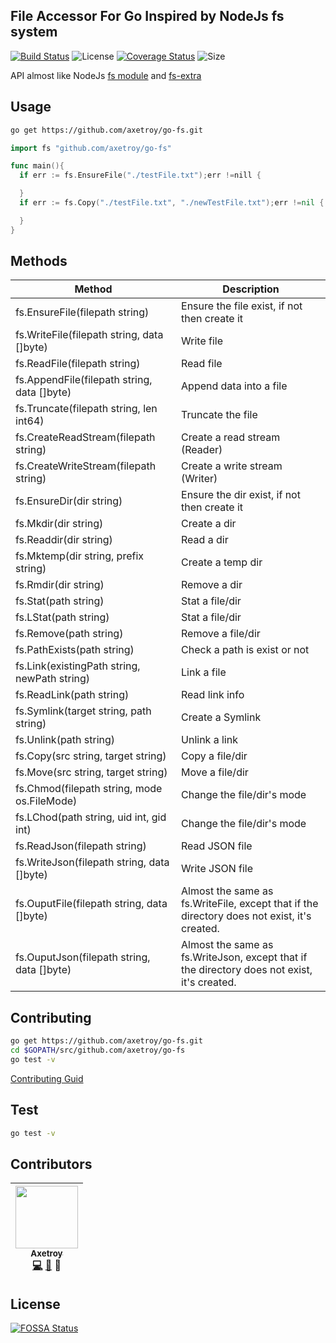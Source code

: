 ## File Accessor For Go Inspired by NodeJs fs system

[![Build Status](https://travis-ci.org/axetroy/go-fs.svg?branch=master)](https://travis-ci.org/axetroy/go-fs)
![License](https://img.shields.io/badge/license-Apache-green.svg)
[![Coverage Status](https://coveralls.io/repos/github/axetroy/go-fs/badge.svg?branch=master)](https://coveralls.io/github/axetroy/go-fs?branch=master)
![Size](https://github-size-badge.herokuapp.com/axetroy/go-fs.svg)

API almost like NodeJs [fs module](http://nodejs.cn/api/fs.html) and [fs-extra](https://github.com/jprichardson/node-fs-extra)

## Usage

```bash
go get https://github.com/axetroy/go-fs.git
```

```go
import fs "github.com/axetroy/go-fs"

func main(){
  if err := fs.EnsureFile("./testFile.txt");err !=nill {

  }
  if err := fs.Copy("./testFile.txt", "./newTestFile.txt");err !=nil {

  }
}
```

## Methods

| Method                                       | Description                                                                                 |
| -------------------------------------------- | ------------------------------------------------------------------------------------------- |
| fs.EnsureFile(filepath string)               | Ensure the file exist, if not then create it                                                |
| fs.WriteFile(filepath string, data []byte)   | Write file                                                                                  |
| fs.ReadFile(filepath string)                 | Read file                                                                                   |
| fs.AppendFile(filepath string, data []byte)  | Append data into a file                                                                     |
| fs.Truncate(filepath string, len int64)      | Truncate the file                                                                           |
| fs.CreateReadStream(filepath string)         | Create a read stream (Reader)                                                               |
| fs.CreateWriteStream(filepath string)        | Create a write stream (Writer)                                                              |
| fs.EnsureDir(dir string)                     | Ensure the dir exist, if not then create it                                                 |
| fs.Mkdir(dir string)                         | Create a dir                                                                                |
| fs.Readdir(dir string)                       | Read a dir                                                                                  |
| fs.Mktemp(dir string, prefix string)         | Create a temp dir                                                                           |
| fs.Rmdir(dir string)                         | Remove a dir                                                                                |
| fs.Stat(path string)                         | Stat a file/dir                                                                             |
| fs.LStat(path string)                        | Stat a file/dir                                                                             |
| fs.Remove(path string)                       | Remove a file/dir                                                                           |
| fs.PathExists(path string)                   | Check a path is exist or not                                                                |
| fs.Link(existingPath string, newPath string) | Link a file                                                                                 |
| fs.ReadLink(path string)                     | Read link info                                                                              |
| fs.Symlink(target string, path string)       | Create a Symlink                                                                            |
| fs.Unlink(path string)                       | Unlink a link                                                                               |
| fs.Copy(src string, target string)           | Copy a file/dir                                                                             |
| fs.Move(src string, target string)           | Move a file/dir                                                                             |
| fs.Chmod(filepath string, mode os.FileMode)  | Change the file/dir's mode                                                                  |
| fs.LChod(path string, uid int, gid int)      | Change the file/dir's mode                                                                  |
| fs.ReadJson(filepath string)                 | Read JSON file                                                                              |
| fs.WriteJson(filepath string, data []byte)   | Write JSON file                                                                             |
| fs.OuputFile(filepath string, data []byte)   | Almost the same as fs.WriteFile, except that if the directory does not exist, it's created. |
| fs.OuputJson(filepath string, data []byte)   | Almost the same as fs.WriteJson, except that if the directory does not exist, it's created. |

## Contributing

```bash
go get https://github.com/axetroy/go-fs.git
cd $GOPATH/src/github.com/axetroy/go-fs
go test -v
```

[Contributing Guid](https://github.com/axetroy/Github/blob/master/CONTRIBUTING.md)

## Test

```bash
go test -v
```

## Contributors

<!-- ALL-CONTRIBUTORS-LIST:START - Do not remove or modify this section -->

| [<img src="https://avatars1.githubusercontent.com/u/9758711?v=3" width="100px;"/><br /><sub>Axetroy</sub>](http://axetroy.github.io)<br />[💻](https://github.com/axetroyanti-redirect/go-fs/commits?author=axetroy) [🐛](https://github.com/axetroy/go-fs/issues?q=author%3Aaxetroy) 🎨 |
| :--------------------------------------------------------------------------------------------------------------------------------------------------------------------------------------------------------------------------------------------------------------------------------------: |


<!-- ALL-CONTRIBUTORS-LIST:END -->

## License

[![FOSSA Status](https://app.fossa.io/api/projects/git%2Bgithub.com%2Faxetroy%2Fgo-fs.svg?type=large)](https://app.fossa.io/projects/git%2Bgithub.com%2Faxetroy%2Fgo-fs?ref=badge_large)
